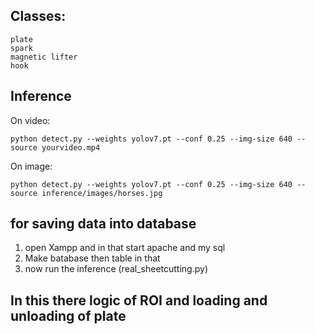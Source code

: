 ## Classes:
``` shell
plate
spark
magnetic lifter
hook
```
## Inference

On video:
``` shell
python detect.py --weights yolov7.pt --conf 0.25 --img-size 640 --source yourvideo.mp4
```

On image:
``` shell
python detect.py --weights yolov7.pt --conf 0.25 --img-size 640 --source inference/images/horses.jpg
```

## for saving data into database

1. open Xampp and in that start apache and my sql
2. Make batabase then table in that
4. now run the inference (real_sheetcutting.py)


## In this there logic of ROI and loading and unloading of plate 
